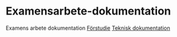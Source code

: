 # Examensarbete-dokumentation
Examens arbete dokumentation
[Förstudie](<Förstudie Examensarbete4.pdf>)
[Teknisk dokumentation](<Tecnical documentation.pdf>)